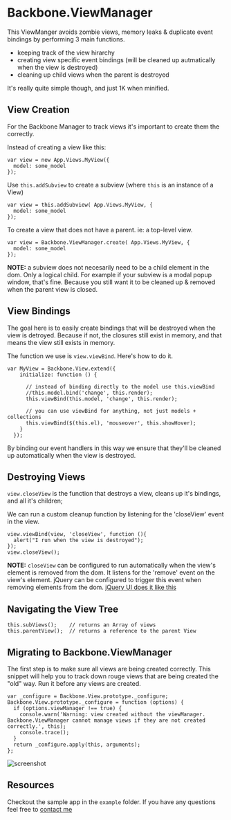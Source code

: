# Backbone.ViewManager


This ViewManger avoids zombie views, memory leaks & duplicate event bindings by performing 3 main functions.

- keeping track of the view hirarchy
- creating view specific event bindings (will be cleaned up autmatically when the view is destroyed)
- cleaning up child views when the parent is destroyed

It's really quite simple though, and just 1K when minified.

## View Creation

For the Backbone Manager to track views it's important to create them the correctly.

Instead of creating a view like this:

    var view = new App.Views.MyView({
      model: some_model
    });

Use `this.addSubview` to create a subview (where `this` is an instance of a View)

    var view = this.addSubview( App.Views.MyView, {
      model: some_model
    });

To create a view that does not have a parent. ie: a top-level view.

    var view = Backbone.ViewManager.create( App.Views.MyView, {
      model: some_model
    });


**NOTE:** a subview does not necesarily need to be a child element in the dom. Only a logical child.
For example if your subview is a modal popup window, that's fine. Because you still want it to be cleaned up & removed when the parent view is closed.

## View Bindings

The goal here is to easily create bindings that will be destroyed when the view is detroyed.
Because if not, the closures still exist in memory, and that means the view still exists in memory.

The function we use is `view.viewBind`.
Here's how to do it.

    var MyView = Backbone.View.extend({
        initialize: function () {

          // instead of binding directly to the model use this.viewBind
          //this.model.bind('change', this.render);
          this.viewBind(this.model, 'change', this.render);

          // you can use viewBind for anything, not just models + collections
          this.viewBind($(this.el), 'mouseover', this.showHover);
        }
      });

By binding our event handlers in this way we ensure that they'll be cleaned up automatically when the view is destroyed.

## Destroying Views

`view.closeView` is the function that destroys a view, cleans up it's bindings, and all it's children;

We can run a custom cleanup function by listening for the 'closeView' event in the view.

    view.viewBind(view, 'closeView', function (){
      alert("I run when the view is destroyed");
    });
    view.closeView();

**NOTE:** `closeView` can be configured to run automatically when the view's element is removed from the dom. It listens for the 'remove' event on the view's element.
jQuery can be configured to trigger this event when removing elements from the dom.
 [jQuery UI does it like this](https://gist.github.com/3848926)

## Navigating the View Tree

    this.subViews();    // returns an Array of views
    this.parentView();  // returns a reference to the parent View

## Migrating to Backbone.ViewManager

The first step is to make sure all views are being created correctly.
This snippet will help you to track down rouge views that are being created the "old" way. Run it before any views are created.

    var _configure = Backbone.View.prototype._configure;
    Backbone.View.prototype._configure = function (options) {
      if (options.viewManager !== true) {
        console.warn('Warning: view created without the viewManager. Backbone.ViewManager cannot manage views if they are not created correctly.', this);
        console.trace();
      }
      return _configure.apply(this, arguments);
    };

![screenshot](http://cl.ly/image/0g0c2H0h1P11/content)

## Resources

Checkout the sample app in the `example` folder.
If you have any questions feel free to [contact me](mailto:p3dro.sola@gmail.com)

